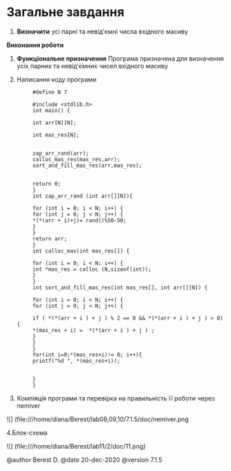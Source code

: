 # Загальне завдання

1.  **Визначити**  усі парні та невід'ємні числа вхідного масиву

**Виконання роботи**
1. **Функціональне призначення** 
	Програма призначена для визначення усіх парних та невід'ємних чисел вхідного масиву
2. Написання коду програми

			#define N 7   

			#include <stdlib.h> 
			int main() {

			int arr[N][N];

			int mas_res[N];


			zap_arr_rand(arr);
			calloc_mas_res(mas_res,arr);
			sort_and_fill_mas_res(arr,mas_res);


			return 0;
			}      
			int zap_arr_rand (int arr[][N]){

			for (int i = 0; i < N; i++) {
			for (int j = 0; j < N; j++) {
			*(*(arr + i)+j)= rand()%50-50;
			}
			}
			return arr;
			}
			int calloc_mas(int mas_res[]) {

			for (int i = 0; i < N; i++) {
			int *mas_res = calloc (N,sizeof(int));
			}
			}
			int sort_and_fill_mas_res(int mas_res[], int arr[][N]) {

			for (int i = 0; i < N; i++) {
			for (int j = 0; j < N; j++) {
				
			if ( *(*(arr + i ) + j ) % 2 == 0 && *(*(arr + i ) + j ) > 0) {
			*(mas_res + i) =  *(*(arr + i ) + j ) ;
			}
			}
			}
			for(int i=0;*(mas_res+i)!= 0; i++){
			printf("%d ", *(mas_res+i));


			}
			}

3. Компіяція програми та перевірка на правильність її роботи через nemiver

![] (file:///home/diana/Berest/lab08,09,10/7.1.5/doc/nemiver.png  

4.Блок-схема

![] (file:///home/diana/Berest/lab11/2/doc/11.png)     

	

@author Berest D.
@date 20-dec-2020
@version 7.1.5

